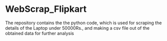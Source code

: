 # WebScrap_Flipkart
The repository contains the the python code, which is used for scraping the details of the Laptop under 50000Rs., and making a csv file out of the obtained data for further analysis
